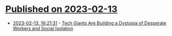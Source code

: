 # [Published on 2023-02-13](index.md)

* [2023-02-13, 16:21:31](https://news.ycombinator.com/item?id=34775529) - [Tech Giants Are Building a Dystopia of Desperate Workers and Social Isolation](https://jacobin.com/2023/01/tech-friction-service-work-dystopia)
